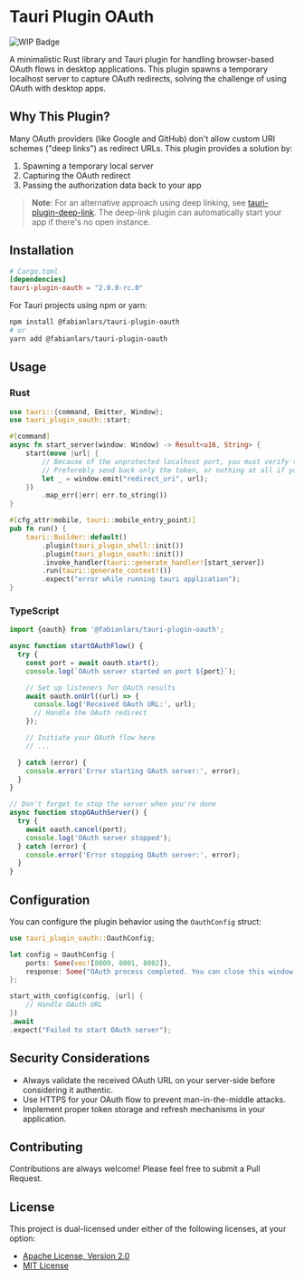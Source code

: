 # Tauri Plugin OAuth

![WIP Badge](https://img.shields.io/badge/status-WIP-yellow)

A minimalistic Rust library and Tauri plugin for handling browser-based OAuth flows in desktop
applications. This plugin spawns a temporary localhost server to capture OAuth redirects, solving
the challenge of using OAuth with desktop apps.

## Why This Plugin?

Many OAuth providers (like Google and GitHub) don't allow custom URI schemes ("deep links") as
redirect URLs. This plugin provides a solution by:

1. Spawning a temporary local server
2. Capturing the OAuth redirect
3. Passing the authorization data back to your app

> **Note**: For an alternative approach using deep linking,
> see [tauri-plugin-deep-link](https://github.com/tauri-apps/plugins-workspace/tree/v2/plugins/deep-link). The deep-link
> plugin can automatically start your app if there's no open instance.

## Installation

```toml
# Cargo.toml
[dependencies]
tauri-plugin-oauth = "2.0.0-rc.0"
```

For Tauri projects using npm or yarn:

```bash
npm install @fabianlars/tauri-plugin-oauth
# or
yarn add @fabianlars/tauri-plugin-oauth
```

## Usage

### Rust

```rust
use tauri::{command, Emitter, Window};
use tauri_plugin_oauth::start;

#[command]
async fn start_server(window: Window) -> Result<u16, String> {
    start(move |url| {
        // Because of the unprotected localhost port, you must verify the URL here.
        // Preferebly send back only the token, or nothing at all if you can handle everything else in Rust.
        let _ = window.emit("redirect_uri", url);
    })
        .map_err(|err| err.to_string())
}

#[cfg_attr(mobile, tauri::mobile_entry_point)]
pub fn run() {
    tauri::Builder::default()
        .plugin(tauri_plugin_shell::init())
        .plugin(tauri_plugin_oauth::init())
        .invoke_handler(tauri::generate_handler![start_server])
        .run(tauri::generate_context!())
        .expect("error while running tauri application");
}

```

### TypeScript

```typescript
import {oauth} from '@fabianlars/tauri-plugin-oauth';

async function startOAuthFlow() {
  try {
    const port = await oauth.start();
    console.log(`OAuth server started on port ${port}`);

    // Set up listeners for OAuth results
    await oauth.onUrl((url) => {
      console.log('Received OAuth URL:', url);
      // Handle the OAuth redirect
    });

    // Initiate your OAuth flow here
    // ...

  } catch (error) {
    console.error('Error starting OAuth server:', error);
  }
}

// Don't forget to stop the server when you're done
async function stopOAuthServer() {
  try {
    await oauth.cancel(port);
    console.log('OAuth server stopped');
  } catch (error) {
    console.error('Error stopping OAuth server:', error);
  }
}
```

## Configuration

You can configure the plugin behavior using the `OauthConfig` struct:

```rust
use tauri_plugin_oauth::OauthConfig;

let config = OauthConfig {
    ports: Some(vec![8000, 8001, 8002]),
    response: Some("OAuth process completed. You can close this window.".into()),
};

start_with_config(config, |url| {
    // Handle OAuth URL
})
.await
.expect("Failed to start OAuth server");
```

## Security Considerations

- Always validate the received OAuth URL on your server-side before considering it authentic.
- Use HTTPS for your OAuth flow to prevent man-in-the-middle attacks.
- Implement proper token storage and refresh mechanisms in your application.

## Contributing

Contributions are  always welcome! Please feel free to submit a Pull Request.

## License

This project is dual-licensed under either of the following licenses, at your option:

- [Apache License, Version 2.0](LICENSE_APACHE-2.0)
- [MIT License](LICENSE_MIT)